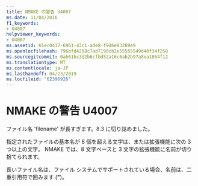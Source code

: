 ```yaml
---
title: NMAKE の警告 U4007
ms.date: 11/04/2016
f1_keywords:
- U4007
helpviewer_keywords:
- U4007
ms.assetid: 61ec0417-6961-43c1-ade8-f9d6e93289e9
ms.openlocfilehash: 796bfd4258c7ad7190cb2e55555549d40f34f258
ms.sourcegitcommit: 0ab61bc3d2b6cfbd52a16c6ab2b97a8ea1864f12
ms.translationtype: MT
ms.contentlocale: ja-JP
ms.lasthandoff: 04/23/2019
ms.locfileid: "62396926"
---
```

# <a name="nmake-warning-u4007"></a>NMAKE の警告 U4007

ファイル名 'filename' が長すぎます。8.3 に切り詰めました。

指定されたファイルの基本名が 8 個を超える文字は、または拡張機能に次の 3 つ以上の文字。 NMAKE では、8 文字ベースと 3 文字の拡張機能に名前が切り捨てられます。

長いファイル名は、ファイル システムでサポートされている場合、名前は、二重引用符で囲みます (**"**)。
